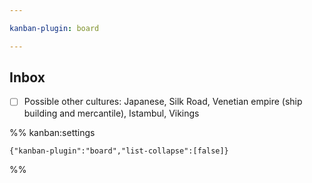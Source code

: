 ```yaml
---

kanban-plugin: board

---
```


## Inbox

- [ ] Possible other cultures: Japanese, Silk Road, Venetian empire (ship building and mercantile), Istambul, Vikings




%% kanban:settings
```
{"kanban-plugin":"board","list-collapse":[false]}
```
%%